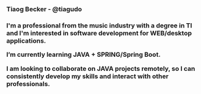 <h3>Tiaog Becker - <b>@tiagudo</b><h3>
<div>  
<p>I'm a professional from the music industry with a degree in TI and I'm interested in software development for WEB/desktop applications.</p>
<p>I’m currently learning JAVA + SPRING/Spring Boot.</p>
<p>I am looking to collaborate on JAVA projects remotely, so I can consistently develop my skills and interact with other professionals.</p>
</div>
<!---
tiagudo/tiagudo is a ✨ special ✨ repository because its `README.md` (this file) appears on your GitHub profile.
You can click the Preview link to take a look at your changes.
--->
